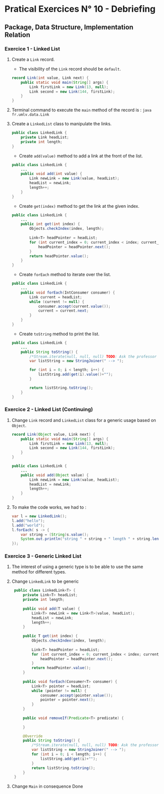 # Pratical Exercices N° 10 - Debriefing

## Package, Data Structure, Implementation Relation

### Exercice 1 - Linked List

1. Create a `Link` record.
   
   - The visibility of the `Link` record should be `default`.
     
    ```java
    record Link(int value, Link next) {
        public static void main(String[] args) {
            Link firstLink = new Link(13, null); 
            Link second = new Link(144, firstLink);
        }
    }
    ```

2. Terminal command to execute the `main` method of the record is : 
   `java fr.umlv.data.Link`

3. Create a `LinkedList` class to manipulate the links.
   
   ```java
   public class LinkedLink {
       private Link headList;
       private int length;
   }
   ```
   
    - Create `add(value)` method to add a link at the front of the list.
     
    ```java
    public class LinkedLink {
        ...
        public void add(int value) {
            Link newLink = new Link(value, headList);
            headList = newLink;
            length++;
        }
    }
    ```
   
    - Create `get(index)` method to get the link at the given index.
     
    ```java
    public class LinkedLink {
        ...
        public int get(int index) {
            Objects.checkIndex(index, length);
		
            Link<T> headPointer = headList;
            for (int current_index = 0; current_index < index; current_index++) {
                headPointer = headPointer.next();
            }
            return headPointer.value();
        }
    }
    ```
   
   - Create `forEach` method to iterate over the list.
     
    ```java
    public class LinkedLink {
        ...
        public void forEach(IntConsumer consumer) {
            Link current = headList;
            while (current != null) {
                consumer.accept(current.value());
                current = current.next;
            }
        }
    }
    ```
   
    - Create `toString` method to print the list.
     
    ```java
    public class LinkedLink {
        ...
        public String toString() {
            /*Stream.iterate(null, null, null) TODO: Ask the professor about how to use iterate */
            var listString = new StringJoiner(" --> ");

            for (int i = 0; i < length; i++) {
                listString.add(get(i).value()+"");
            }

            return listString.toString();
        }
    }
    ```

### Exercice 2 - Linked List (Continuing)

1. Change `Link` record and `LinkedList` class for a generic usage based on `Object`.
   
    ```java
    record Link(Object value, Link next) {
        public static void main(String[] args) {
            Link firstLink = new Link(13, null); 
            Link second = new Link(144, firstLink);
        }   
    }
    ```
   
    ```java
    public class LinkedLink {
        ...
        public void add(Object value) {
            Link newLink = new Link(value, headList);
            headList = newLink;
            length++;
        }
    }
    ```

2. To make the code works, we had to :
   
    ```java
    var l = new LinkedLink();
    l.add("hello");
    l.add("world");
    l.forEach( s -> {
        var string = (String)s.value();
        System.out.println("string " + string + " length " + string.length());
    });
    ```

### Exercice 3 - Generic Linked List

1. The interest of using a generic type is to be able to use the same method for different types.

2. Change `LinkedLink` to be generic
   
   ```java
    public class LinkedLink<T> {
        private Link<T> headList;
        private int length;
        
        public void add(T value) {
            Link<T> newLink = new Link<T>(value, headList);
            headList = newLink;
            length++;
        }
        
        public T get(int index) {            
            Objects.checkIndex(index, length);
            
            Link<T> headPointer = headList;
            for (int current_index = 0; current_index < index; current_index++) {
                headPointer = headPointer.next();
            }
            return headPointer.value();
        }
        
        public void forEach(Consumer<T> consumer) {
            Link<T> pointer = headList;
            while (pointer != null) {
                consumer.accept(pointer.value());
                pointer = pointer.next();
            }
        }
        
        public void removeIf(Predicate<T> predicate) {
            
        }

        @Override
        public String toString() {
            /*Stream.iterate(null, null, null) TODO: Ask the professor about how to use iterate */
            var listString = new StringJoiner(" --> ");
            for (int i = 0; i < length; i++) {
                listString.add(get(i)+"");
            }
            return listString.toString();
        }
    }
    ```

3. Change `Main` in consequence
    Done 
